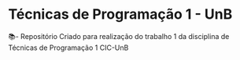 # Técnicas de Programação 1 - UnB

📚- Repositório Criado para realização do trabalho 1 da disciplina de Técnicas de Programação 1 CIC-UnB


